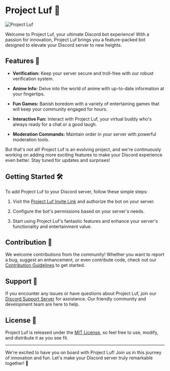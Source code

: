 # Project Luf 🤖

![Project Luf](https://media.discordapp.net/attachments/1123137133331365888/1154435192191193140/project_luf.png)

Welcome to Project Luf, your ultimate Discord bot experience! With a passion for innovation, Project Luf brings you a feature-packed bot designed to elevate your Discord server to new heights.

## Features 🚀

- **Verification:** Keep your server secure and troll-free with our robust verification system.

- **Anime Info:** Delve into the world of anime with up-to-date information at your fingertips.

- **Fun Games:** Banish boredom with a variety of entertaining games that will keep your community engaged for hours.

- **Interactive Fun:** Interact with Project Luf, your virtual buddy who's always ready for a chat or a good laugh.

- **Moderation Commands:** Maintain order in your server with powerful moderation tools.

But that's not all! Project Luf is an evolving project, and we're continuously working on adding more exciting features to make your Discord experience even better. Stay tuned for updates and surprises!

## Getting Started 🛠️

To add Project Luf to your Discord server, follow these simple steps:

1. Visit the [Project Luf Invite Link](#) and authorize the bot on your server.

2. Configure the bot's permissions based on your server's needs.

3. Start using Project Luf's fantastic features and enhance your server's functionality and entertainment value.

## Contribution 🤝

We welcome contributions from the community! Whether you want to report a bug, suggest an enhancement, or even contribute code, check out our [Contribution Guidelines](CONTRIBUTING.md) to get started.

## Support 📢

If you encounter any issues or have questions about Project Luf, join our [Discord Support Server](#) for assistance. Our friendly community and development team are here to help.

## License 📜

Project Luf is released under the [MIT License](LICENSE), so feel free to use, modify, and distribute it as you see fit.

---

We're excited to have you on board with Project Luf! Join us in this journey of innovation and fun. Let's make your Discord server truly remarkable together! 🌟
